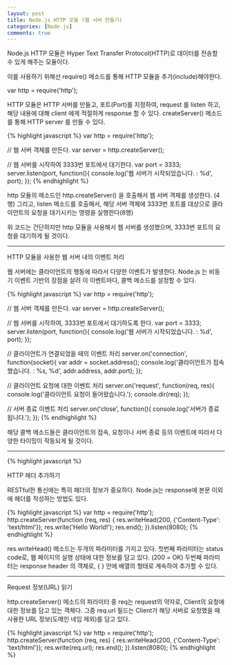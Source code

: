 ```yaml
---
layout: post
title: Node.js HTTP 모듈 (웹 서버 만들기)
categories: [Node.js]
comments: true
---
```


Node.js HTTP 모듈은 Hyper Text Transfer Protocol(HTTP)로 데이터를 전송할 수 있게 해주는 모듈이다.

이를 사용하기 위해선 require() 메소드를 통해 HTTP 모듈을 추가(include)해야한다.

var http = require('http');

HTTP 모듈은 HTTP 서버를 만들고, 포트(Port)를 지정하여, request 를 listen 하고, 해당 내용에 대해 client 에게 적절하게 response 할 수 있다.
createServer() 메소드를 통해 HTTP server 를 만들 수 있다.

{% highlight javascript %}
var http = require('http');
 
// 웹 서버 객체를 만든다.
var server = http.createServer();
 
// 웹 서버를 시작하여 3333번 포트에서 대기한다.
var port = 3333;
server.listen(port, function(){
    console.log('웹 서버가 시작되었습니다. : %d', port);
});
{% endhighlight %}

http 모듈의 메소드인 http.createServer() 을 호출해서 웹 서버 객체를 생성한다. (4행)
그리고, listen 메소드를 호출해서, 해당 서버 객체에 3333번 포트를 대상으로 클라이언트의 요청을 대기시키는 명령을 실행한다(8행)

위 코드는 간단하지만 http 모듈을 사용해서 웹 서버를 생성했으며, 3333번 포트의 요청을 대기하게 될 것이다.

------------------

HTTP 모듈을 사용한 웹 서버 내의 이벤트 처리

웹 서버에는 클라이언트의 행동에 따라서 다양한 이벤트가 발생한다.
Node.js 는 비동기 이벤트 기반의 장점을 살려 이 이벤트마다, 콜백 메소드를 설정할 수 있다.

{% highlight javascript %}
var http = require('http');
 
// 웹 서버 객체를 만든다.
var server = http.createServer();
 
// 웹 서버를 시작하여, 3333번 포트에서 대기하도록 한다.
var port = 3333;
server.listen(port, function(){
    console.log('웹 서버가 시작되었습니다. : %d', port);
});
 
// 클라이언트가 연결되었을 때의 이벤트 처리
server.on('connection', function(socket){
    var addr = socket.address();
    console.log('클라이언트가 접속했습니다. : %s, %d', addr.address, addr.port);
});
 
// 클라이언트 요청에 대한 이벤트 처리
server.on('request', function(req, res){
    console.log('클라이언트 요청이 들어왔습니다.');
    console.dir(req);
});
 
// 서버 종료 이벤트 처리
server.on('close', function(){
    console.log('서버가 종료됩니다.');
});
{% endhighlight %}

해당 콜백 메소드들은 클라이언트의 접속, 요청이나 서버 종료 등의 이벤트에 따라서 다양한 타이밍이 작동되게 될 것이다.

----------------------
{% highlight javascript %}
 
HTTP 헤더 추가하기

RESTful한 통신에는 특히 헤더의 정보가 중요하다. Node.js는 response에 본문 이외에 헤더를 작성하는 방법도 있다.

{% highlight javascript %}
var http = require('http');
http.createServer(function (req, res) {
  res.writeHead(200, {'Content-Type': 'text/html'});
  res.write('Hello World!');
  res.end();
}).listen(8080);
{% endhighlight %}

res.writeHead() 메소드는 두개의 파라미터를 가지고 있다.
첫번째 파라미터는 status code로, 웹 페이지의 실행 상태에 대한 정보를 담고 있다. (200 = OK)
두번째 파라미터는 response header 의 객체로, { } 안에 배열의 형태로 계속하여 추가할 수 있다.

---------------

Request 정보(URL) 읽기

http.createServer() 메소드의 파라미터 중 req는 request의 약자로, Client의 요청에 대한 정보를 담고 있는 객체다.
그중 req.url 필드는 Client가 해당 서버로 요청했을 때 사용한 URL 정보(도메인 네임 제외)를 담고 있다.

{% highlight javascript %}
var http = require('http');
http.createServer(function (req, res) {
    res.writeHead(200, {'Content-Type': 'text/html'});
    res.write(req.url);
    res.end();
}).listen(8080);
{% endhighlight %}